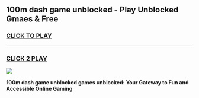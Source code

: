 
## 100m dash game unblocked - Play Unblocked Gmaes & Free
<h3>
<a href="https://news.freeplayer.one?title=100m_dash_game_unblocked&ref=23F">CLICK TO PLAY</a></h3>
<hr>

<h3>
<a href="https://news.freeplayer.one?title=100m_dash_game_unblocked&ref=23F">CLICK 2 PLAY</a>
  
</h3>

<a href="https://news.freeplayer.one?title=100m_dash_game_unblocked&ref=23F/"><img src="https://clearcache.store/games.png"></a>


**100m dash game unblocked games unblocked: Your Gateway to Fun and Accessible Online Gaming**
